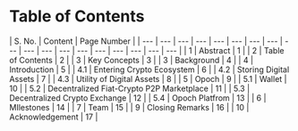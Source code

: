 # Table of Contents



| S. No. | Content | Page Number |
| --- | --- | --- | --- | --- | --- | --- | --- | --- | --- | --- | --- | --- | --- | --- | --- | --- | --- |
| 1 | Abstract | 1 |
| 2 | Table of Contents | 2 |
| 3 | Key Concepts | 3 |
| 3 | Background | 4 |
| 4 | Introduction | 5 |
| 4.1 | Entering Crypto Ecosystem | 6 |
| 4.2 | Storing Digital Assets | 7 |
| 4.3 | Utility of Digital Assets | 8 |
| 5 | Opoch | 9 |
| 5.1 | Wallet | 10 |
| 5.2 | Decentralized Fiat-Crypto P2P Marketplace | 11 |
| 5.3 | Decentralized Crypto Exchange | 12 |
| 5.4 | Opoch Platfrom | 13 |
| 6 | MIlestones | 14 |
| 7 | Team | 15 |
| 9 | Closing Remarks | 16 |
| 10 | Acknowledgement | 17 |



